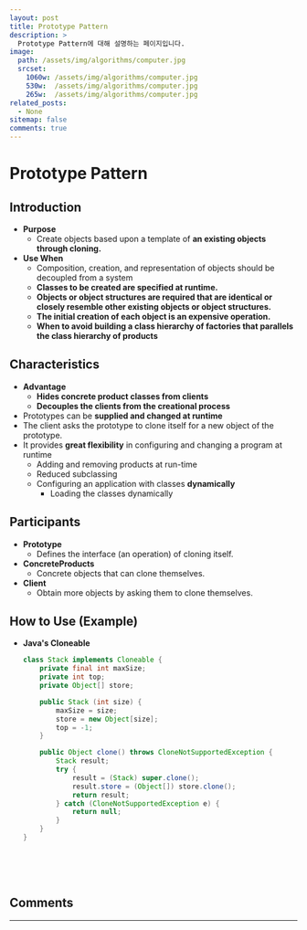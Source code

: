 ```yaml
---
layout: post
title: Prototype Pattern
description: >
  Prototype Pattern에 대해 설명하는 페이지입니다.
image: 
  path: /assets/img/algorithms/computer.jpg
  srcset:
    1060w: /assets/img/algorithms/computer.jpg
    530w:  /assets/img/algorithms/computer.jpg
    265w:  /assets/img/algorithms/computer.jpg
related_posts:
  - None
sitemap: false
comments: true
---
```


# Prototype Pattern

## Introduction
- **Purpose**
  - Create objects based upon a template of **an existing objects through cloning.**
- **Use When**
  - Composition, creation, and representation of objects should be decoupled from a system
  - **Classes to be created are specified at runtime.**
  - **Objects or object structures are required that are identical or closely resemble other existing objects or object structures.**
  - **The initial creation of each object is an expensive operation.**
  - **When to avoid building a class hierarchy of factories that parallels the class hierarchy of products**

## Characteristics
- **Advantage**
  - **Hides concrete product classes from clients**
  - **Decouples the clients from the creational process**
- Prototypes can be **supplied and changed at runtime**
- The client asks the prototype to clone itself for a new object of the prototype.
- It provides **great flexibility** in configuring and changing a program at runtime
  - Adding and removing products at run-time
  - Reduced subclassing
  - Configuring an application with classes **dynamically**
    - Loading the classes dynamically

## Participants
- **Prototype**
  - Defines the interface (an operation) of cloning itself.
- **ConcreteProducts**
  - Concrete objects that can clone themselves.
- **Client**
  - Obtain more objects by asking them to clone themselves.

## How to Use (Example)
- **Java's Cloneable**
  ```java
  class Stack implements Cloneable {
      private final int maxSize;
      private int top;
      private Object[] store;

      public Stack (int size) {
          maxSize = size;
          store = new Object[size];
          top = -1;
      }

      public Object clone() throws CloneNotSupportedException {
          Stack result;
          try {
              result = (Stack) super.clone();
              result.store = (Object[]) store.clone();
              return result;
          } catch (CloneNotSupportedException e) {
              return null;
          } 
      }
  }
  ```

<br />
<br />
<br />

## Comments
<hr />
<script
  src="https://utteranc.es/client.js"
  repo="HyunJinNo/HyunJinNo.github.io"
  issue-term="pathname"
  theme="github-light"
  crossorigin="anonymous"
  async
></script>